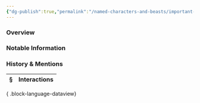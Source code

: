 ```yaml
---
{"dg-publish":true,"permalink":"/named-characters-and-beasts/important-characters/pc-backstory-characters/rae/","tags":["NPC"],"updated":"2025-08-11T11:53:32.155+01:00"}
---
```



### Overview


### Notable Information


### History & Mentions
| § | Interactions |
| - | ------------ |

{ .block-language-dataview}
